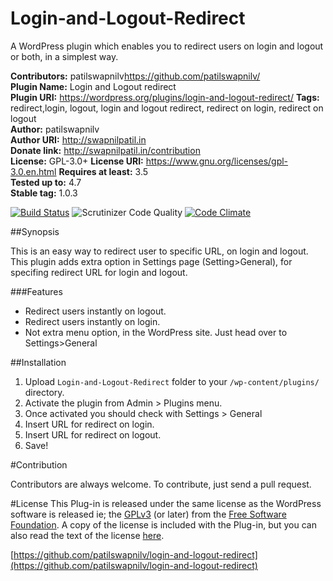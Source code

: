# Login-and-Logout-Redirect
A WordPress plugin which enables you to redirect users on login and logout or both, in a simplest way.

**Contributors:**     patilswapnilv<https://github.com/patilswapnilv/>  
**Plugin Name:**       Login and Logout redirect  
**Plugin URI:**        https://wordpress.org/plugins/login-and-logout-redirect/ 
**Tags:**              redirect,login, logout, login and logout redirect, redirect on login, redirect on logout   
**Author:**            patilswapnilv    
**Author URI:**        http://swapnilpatil.in   
**Donate link:**       http://swapnilpatil.in/contribution  
**License:**           GPL-3.0+ 
**License URI:**       https://www.gnu.org/licenses/gpl-3.0.en.html 
**Requires at least:** 3.5  
**Tested up to:**      4.7  
**Stable tag:**        1.0.3  

[![Build Status](https://travis-ci.org/patilswapnilv/login-and-logout-redirect.svg)](https://travis-ci.org/patilswapnilv/login-and-logout-redirect) ![Scrutinizer Code Quality](https://scrutinizer-ci.com/g/patilswapnilv/login-and-logout-redirect/badges/quality-score.png?b=master) [![Code Climate](https://codeclimate.com/github/patilswapnilv/login-and-logout-redirect/badges/gpa.svg)](https://codeclimate.com/github/patilswapnilv/login-and-logout-redirect)


##Synopsis

This is an easy way to redirect user to specific URL, on login and logout.
This plugin adds extra option in Settings page (Setting>General), for specifing redirect URL for login and logout.

###Features

* Redirect users instantly on logout.
* Redirect users instantly on login.
* Not extra menu option, in the WordPress site. Just head over to Settings>General

##Installation
1. Upload `Login-and-Logout-Redirect` folder to your `/wp-content/plugins/` directory.
2. Activate the plugin from Admin > Plugins menu.
3. Once activated you should check with Settings > General
4. Insert URL for redirect on login.
5. Insert URL for redirect on logout.
6. Save!

#Contribution

Contributors are always welcome.
To contribute, just send a pull request.

#License
This Plug-in is released under the same license as the WordPress software is released ie; the [GPLv3](https://www.gnu.org/licenses/gpl-3.0.en.html) (or later) from the [Free Software Foundation](http://www.fsf.org/). A copy of the license is included with the Plug-in, but you can also read the text of the license [here](http://www.gnu.org/licenses/gpl-3.0.en.html).

[https://github.com/patilswapnilv/login-and-logout-redirect](https://github.com/patilswapnilv/login-and-logout-redirect)  
